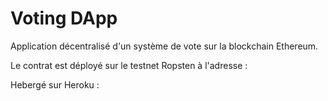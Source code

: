 # Voting DApp
Application décentralisé d'un système de vote sur la blockchain Ethereum.


Le contrat est déployé sur le testnet Ropsten à l'adresse : 

Hebergé sur Heroku : 